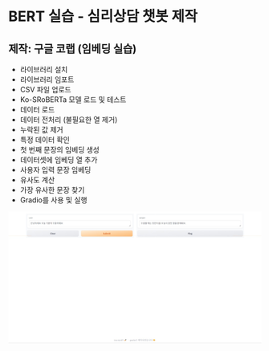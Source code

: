 # BERT 실습 - 심리상담 챗봇 제작 
## 제작: 구글 코랩 (임베딩 실습)
  - 라이브러리 설치 
  - 라이브러리 임포트
  - CSV 파일 업로드
  - Ko-SRoBERTa 모델 로드 및 테스트
  - 데이터 로드
  - 데이터 전처리 (불필요한 열 제거)
  - 누락된 값 제거
  - 특정 데이터 확인
  - 첫 번째 문장의 임베딩 생성
  - 데이터셋에 임베딩 열 추가
  - 사용자 입력 문장 임베딩
  - 유사도 계산
  - 가장 유사한 문장 찾기
  - Gradio를 사용 및 실행

  ![alt text](image/심리상담봇.png)
